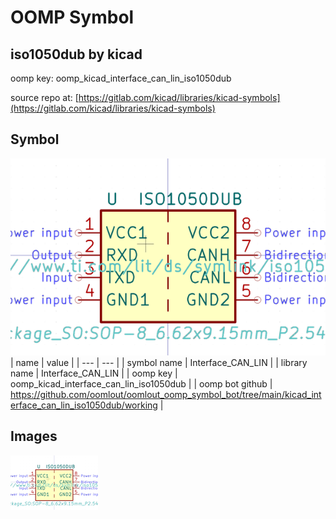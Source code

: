 # OOMP Symbol  
## iso1050dub  by kicad  
  
oomp key: oomp_kicad_interface_can_lin_iso1050dub  
  
source repo at: [https://gitlab.com/kicad/libraries/kicad-symbols](https://gitlab.com/kicad/libraries/kicad-symbols)  
## Symbol  
  
[![working.png](working_600.png)](working.png)  
| name | value | 
| --- | --- | 
| symbol name | Interface_CAN_LIN | 
| library name | Interface_CAN_LIN | 
| oomp key | oomp_kicad_interface_can_lin_iso1050dub | 
| oomp bot github | https://github.com/oomlout/oomlout_oomp_symbol_bot/tree/main/kicad_interface_can_lin_iso1050dub/working | 
## Images  
  
[![working.png](working_140.png)](working.png)  
